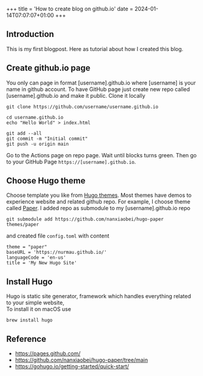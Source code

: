 +++
title = 'How to create blog on github.io'
date = 2024-01-14T07:07:07+01:00
+++
## Introduction

This is my first blogpost. Here as tutorial about how I created this blog.

## Create github.io page

You only can page in format [username].github.io where [username] is your name in github account. To have GitHub page just create new repo called [username].github.io and make it public. Clone it locally

```
git clone https://github.com/username/username.github.io

cd username.github.io
echo "Hello World" > index.html

git add --all
git commit -m "Initial commit"
git push -u origin main
```
Go to the Actions page on repo page. Wait until blocks turns green. Then go to your GitHub Page `https://[username].github.io`.


## Choose Hugo theme

Choose template you like from [Hugo themes](https://themes.gohugo.io/). Most themes have demos to experience website and related github repo. For example, I choose theme called [Paper](https://themes.gohugo.io/themes/hugo-paper/). I added repo as submodule to my [username].github.io repo

```
git submodule add https://github.com/nanxiaobei/hugo-paper themes/paper
```
and created file `config.toml` with content

```
theme = "paper"
baseURL = 'https://nurmau.github.io/'
languageCode = 'en-us'
title = 'My New Hugo Site'
```

## Install Hugo
Hugo is static site generator, framework which handles everything related to your simple website,  
To install it on macOS use

```
brew install hugo
```


## Reference
* https://pages.github.com/
* https://github.com/nanxiaobei/hugo-paper/tree/main
* https://gohugo.io/getting-started/quick-start/

